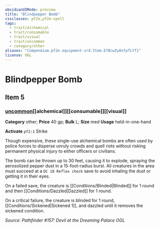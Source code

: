 ```yaml
---
obsidianUIMode: preview
title: "Blindpepper Bomb"
cssclasses: pf2e,pf2e-spell
tags:
  - trait/alchemical
  - trait/consumable
  - trait/visual
  - trait/uncommon
  - category/other
aliases: "Compendium.pf2e.equipment-srd.Item.E7BcwZy8nTpTLYf1"
license: OGL
---
```

# Blindpepper Bomb
## Item 5
### [uncommon](uncommon "Uncommon Rarity Trait")[[alchemical]][[consumable]][[visual]]

**Category** other; 
**Price** 40 gp; 
**Bulk** L; **Size** med
**Usage** held-in-one-hand

**Activate** `pf2:1` Strike

Though expensive, these single-use alchemical bombs are often used by police forces to disperse unruly crowds and quell riots without risking permanent physical injury to either officers or civilians.

The bomb can be thrown up to 30 feet, causing it to explode, spraying the aerosolized pepper dust in a 15-foot-radius burst. All creatures in the area must succeed at a `DC 18 Reflex check` save to avoid inhaling the dust or getting it in their eyes.

On a failed save, the creature is [[Conditions/Blinded|Blinded]] for 1 round and then [[Conditions/Dazzled|Dazzled]] for 1 round.

On a critical failure, the creature is blinded for 1 round, [[Conditions/Sickened|Sickened 1]], and dazzled until it removes the sickened condition.

*Source: Pathfinder #157: Devil at the Dreaming Palace*
*OGL*